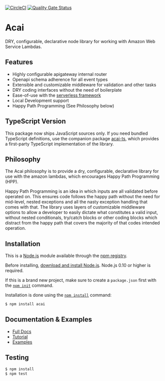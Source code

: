 [![CircleCI](https://circleci.com/gh/syngenta/acai-js.svg?style=shield)](https://circleci.com/gh/syngenta/acai-js)
[![Quality Gate Status](https://sonarcloud.io/api/project_badges/measure?project=syngenta_acai-js&metric=alert_status)](https://sonarcloud.io/summary/new_code?id=syngenta_acai-js)

# Acai
DRY, configurable, declarative node library for working with Amazon Web Service Lambdas.

## Features
* Highly configurable apigateway internal router
* Openapi schema adherence for all event types
* Extensible and customizable middleware for validation and other tasks
* DRY coding interfaces without the need of boilerplate
* Ease-of-use with the [serverless framework](https://www.serverless.com/)
* Local Development support
* Happy Path Programming (See Philosophy below)

## TypeScript Version

This package now ships JavaScript sources only. If you need bundled TypeScript definitions, use the companion package [acai-ts](https://www.npmjs.com/package/acai-ts), which provides a first-party TypeScript implementation of the library.

## Philosophy

The Acai philosophy is to provide a dry, configurable, declarative library for use with the amazon lambdas, which encourages Happy Path Programming (HPP).

Happy Path Programming is an idea in which inputs are all validated before operated on. This ensures code follows the happy path without the need for mid-level, nested exceptions and all the nasty exception handling that comes with that. The library uses layers of customizable middleware options to allow a developer to easily dictate what constitutes a valid input, without nested conditionals, try/catch blocks or other coding blocks which distract from the happy path that covers the majority of that codes intended operation.

## Installation

This is a [Node.js](https://nodejs.org/en/) module available through the
[npm registry](https://www.npmjs.com/).

Before installing, [download and install Node.js](https://nodejs.org/en/download/).
Node.js 0.10 or higher is required.

If this is a brand new project, make sure to create a `package.json` first with
the [`npm init`](https://docs.npmjs.com/creating-a-package-json-file) command.

Installation is done using the
[`npm install`](https://docs.npmjs.com/getting-started/installing-npm-packages-locally) command:

```bash
$ npm install acai
```

## Documentation & Examples

* [Full Docs](https://syngenta.github.io/acai-js-docs/)
* [Tutorial](https://syngenta.github.io/acai-js-docs/)
* [Examples](https://github.com/syngenta/acai-js-docs/blob/main/examples/)

## Testing

```bash
$ npm install
$ npm test
```
